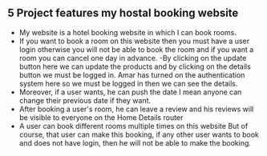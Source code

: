 
##  5 Project features my hostal booking website
- My website is a hotel booking website in which I can book rooms.
- If you want to book a room on this website then you must have a user login otherwise you will not be able to book the room and if you want a room you can cancel one day in advance.
-By clicking on the update button here we can update the products and by clicking on the details button we must be logged in. Amar has turned on the authentication system here so we must be logged in then we can see the details.
- Moreover, if a user wants, he can push the date I mean anyone can change their previous date if they want.
- After booking a user's room, he can leave a review and his reviews will be visible to everyone on the Home Details router
- A user can book different rooms multiple times on this website But of course, that user can make this booking, if any other user wants to book and does not have login, then he will not be able to make the booking.